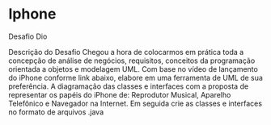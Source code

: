 # Iphone
Desafio Dio

Descrição do Desafio
Chegou a hora de colocarmos em prática toda a concepção de análise de negócios, requisitos, conceitos da programação orientada a objetos e modelagem UML. Com base no vídeo de lançamento do iPhone conforme link abaixo, elabore em uma ferramenta de UML de sua preferência. A diagramação das classes e interfaces com a proposta de representar os papéis do iPhone de: Reprodutor Musical, Aparelho Telefônico e Navegador na Internet. Em seguida crie as classes e interfaces no formato de arquivos .java
